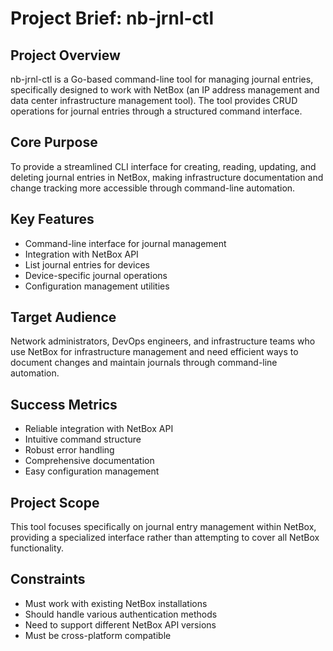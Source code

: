 # Project Brief: nb-jrnl-ctl

## Project Overview
nb-jrnl-ctl is a Go-based command-line tool for managing journal entries, specifically designed to work with NetBox (an IP address management and data center infrastructure management tool). The tool provides CRUD operations for journal entries through a structured command interface.

## Core Purpose
To provide a streamlined CLI interface for creating, reading, updating, and deleting journal entries in NetBox, making infrastructure documentation and change tracking more accessible through command-line automation.

## Key Features
- Command-line interface for journal management
- Integration with NetBox API
- List journal entries for devices
- Device-specific journal operations
- Configuration management utilities

## Target Audience
Network administrators, DevOps engineers, and infrastructure teams who use NetBox for infrastructure management and need efficient ways to document changes and maintain journals through command-line automation.

## Success Metrics
- Reliable integration with NetBox API
- Intuitive command structure
- Robust error handling
- Comprehensive documentation
- Easy configuration management

## Project Scope
This tool focuses specifically on journal entry management within NetBox, providing a specialized interface rather than attempting to cover all NetBox functionality.

## Constraints
- Must work with existing NetBox installations
- Should handle various authentication methods
- Need to support different NetBox API versions
- Must be cross-platform compatible
